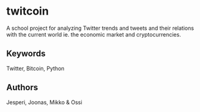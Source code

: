 # twitcoin
A school project for analyzing Twitter trends and tweets and their relations with the current world ie. the economic market and cryptocurrencies.
## Keywords
Twitter, Bitcoin, Python
## Authors
Jesperi, Joonas, Mikko & Ossi
